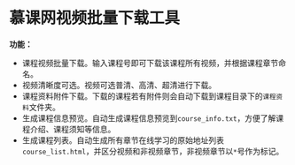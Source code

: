 # 慕课网视频批量下载工具

**功能：**
* 课程视频批量下载。输入课程号即可下载该课程所有视频，并根据课程章节命名。
* 视频清晰度可选。视频可选普清、高清、超清进行下载。
* 课程资料附件下载。下载的课程若有附件则会自动下载到课程目录下的`课程资料`文件夹。
* 生成课程信息预览。自动生成课程信息预览到`course_info.txt`，方便了解课程介绍、课程须知等信息。
* 生成课程列表。自动生成所有章节在线学习的原始地址列表`course_list.html`，并区分视频和非视频章节，非视频章节以`*`号作为标记。

